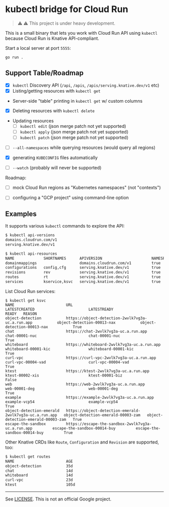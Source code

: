 # kubectl bridge for Cloud Run

> :warning: :warning: This project is under heavy development.

This is a small binary that lets you work with Cloud Run API
using `kubectl` because Cloud Run is Knative API-compliant.

Start a local server at port `5555`:

```sh
go run .
```

## Support Table/Roadmap

- [x] `kubectl` Discovery API (`/api`, `/apis`, `/apis/serving.knative.dev/v1` etc)
- [x] Listing/getting resources with `kubectl get`
- Server-side "table" printing in `kubectl get` w/ custom columns
- [x] Deleting resources with `kubectl delete`
- Updating resources
  - [ ] `kubectl edit`  (json merge patch not yet supported)
  - [ ] `kubectl apply` (json merge patch not yet supported)
  - [ ] `kubectl patch` (json merge patch not yet supported)
- [ ] `--all-namespaces` while querying resources (would query all regions)
- [x] generating `KUBECONFIG` files automatically
- [ ] `--watch` (probably will never be supported)


Roadmap:

- [ ] mock Cloud Run regions as "Kubernetes namespaces" (not "contexts")
- [ ] configuring a "GCP project" using command-line option


## Examples

It supports various `kubectl` commands to explore the API:

```sh
$ kubectl api-versions
domains.cloudrun.com/v1
serving.knative.dev/v1
```

```sh
$ kubectl api-resources
NAME             SHORTNAMES      APIVERSION                      NAMESPACED   KIND
domainmappings                   domains.cloudrun.com/v1         true         DomainMapping
configurations   config,cfg      serving.knative.dev/v1          true         Configuration
revisions        rev             serving.knative.dev/v1          true         Revision
routes           rt              serving.knative.dev/v1          true         Route
services         kservice,ksvc   serving.knative.dev/v1          true         Service
```

List Cloud Run services:

```
$ kubectl get ksvc
NAME                       URL                                                        LATESTCREATED                        LATESTREADY                          READY   REASON
object-detection           https://object-detection-2wvlk7vg3a-uc.a.run.app           object-detection-00013-nax           object-detection-00013-nax           True
chat                       https://chat-2wvlk7vg3a-uc.a.run.app                       chat-00001-nuc                       chat-00001-nuc                       True
whiteboard                 https://whiteboard-2wvlk7vg3a-uc.a.run.app                 whiteboard-00001-kic                 whiteboard-00001-kic                 True
curl-vpc                   https://curl-vpc-2wvlk7vg3a-uc.a.run.app                   curl-vpc-00004-vad                   curl-vpc-00004-vad                   True
ktest                      https://ktest-2wvlk7vg3a-uc.a.run.app                      ktest-00002-xis                      ktest-00001-biz                      False
web                        https://web-2wvlk7vg3a-uc.a.run.app                        web-00001-deg                        web-00001-deg                        True
example                    https://example-2wvlk7vg3a-uc.a.run.app                    example-vcp54                        example-vcp54                        True
object-detection-emerald   https://object-detection-emerald-2wvlk7vg3a-uc.a.run.app   object-detection-emerald-00003-zam   object-detection-emerald-00003-zam   True
escape-the-sandbox         https://escape-the-sandbox-2wvlk7vg3a-uc.a.run.app         escape-the-sandbox-00014-buy         escape-the-sandbox-00014-buy         True
```

Other Knative CRDs like `Route`, `Configuration` and `Revision` are supported, too:

```sh
$ kubectl get routes
NAME                       AGE
object-detection           35d
chat                       14d
whiteboard                 14d
curl-vpc                   23d
ktest                      105d
```

-----

See [LICENSE](./LICENSE). This is not an official Google project.
